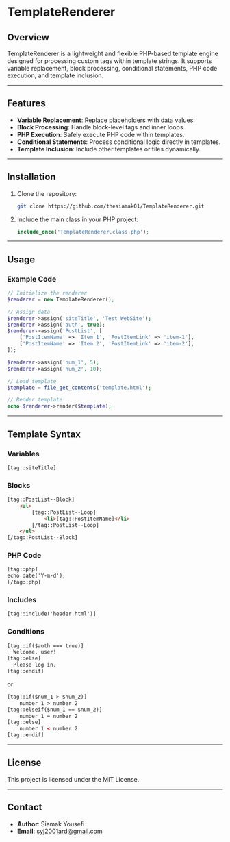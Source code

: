 # TemplateRenderer

## Overview
TemplateRenderer is a lightweight and flexible PHP-based template engine designed for processing custom tags within template strings. It supports variable replacement, block processing, conditional statements, PHP code execution, and template inclusion.

---

## Features

- **Variable Replacement**: Replace placeholders with data values.
- **Block Processing**: Handle block-level tags and inner loops.
- **PHP Execution**: Safely execute PHP code within templates.
- **Conditional Statements**: Process conditional logic directly in templates.
- **Template Inclusion**: Include other templates or files dynamically.

---

## Installation

1. Clone the repository:
   ```bash
   git clone https://github.com/thesiamak01/TemplateRenderer.git
   ```

2. Include the main class in your PHP project:
   ```php
   include_once('TemplateRenderer.class.php');
   ```

---

## Usage

### Example Code

```php
// Initialize the renderer
$renderer = new TemplateRenderer();

// Assign data
$renderer->assign('siteTitle', 'Test WebSite');
$renderer->assign('auth', true);
$renderer->assign('PostList', [
    ['PostItemName' => 'Item 1', 'PostItemLink' => 'item-1'],
    ['PostItemName' => 'Item 2', 'PostItemLink' => 'item-2'],
]);

$renderer->assign('num_1', 5);
$renderer->assign('num_2', 10);

// Load template
$template = file_get_contents('template.html');

// Render template
echo $renderer->render($template);
```

---

## Template Syntax

### Variables
```html
[tag::siteTitle]
```

### Blocks
```html
[tag::PostList--Block]
    <ul>
        [tag::PostList--Loop]
            <li>[tag::PostItemName]</li>
        [/tag::PostList--Loop]
    </ul>
[/tag::PostList--Block]
```

### PHP Code
```html
[tag::php]
echo date('Y-m-d');
[/tag::php]
```

### Includes
```html
[tag::include('header.html')]
```

### Conditions
```html
[tag::if($auth === true)]
  Welcome, user!
[tag::else]
  Please log in.
[tag::endif]
```
or
```html
[tag::if($num_1 > $num_2)]
    number 1 > number 2
[tag::elseif($num_1 == $num_2)]
    number 1 = number 2
[tag::else]
    number 1 < number 2
[tag::endif]
```

---

## License

This project is licensed under the MIT License.

---

## Contact

- **Author**: Siamak Yousefi
- **Email**: syj2001ard@gmail.com
